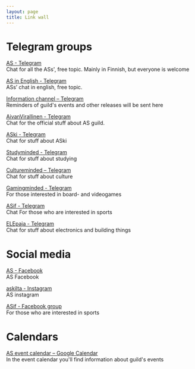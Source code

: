 ```yaml
---
layout: page
title: Link wall
---
```


# Telegram groups

[AS - Telegram](https://t.me/joinchat/Br9ODz_110OZULEAdl0UKQ)<br>
Chat for all the ASs', free topic. Mainly in Finnish, but everyone is welcome

[AS in English - Telegram](https://t.me/joinchat/BzywAENaOk8UOSc1LreD5A)<br>
ASs’ chat in english, free topic.

[Information channel – Telegram](https://telegram.me/joinchat/AcGE6Tv4Xz6eKgB3GHVcow)<br>
Reminders of guild's events and other releases will be sent here

[AivanVirallinen - Telegram](https://telegram.me/aivansama)<br>
Chat for the official stuff about AS guild.

[ASki - Telegram](https://t.me/joinchat/Ba4qAj8SRwuX-gKhw5ULoQ)<br>
Chat for stuff about ASki

[Studyminded - Telegram](https://t.me/joinchat/A-Zy1QVPe3-d2Bq5El2TZg)<br>
Chat for stuff about studying

[Cultureminded – Telegram](https://telegram.me/joinchat/A9RxtQFKNS6DdMh-6nCk2Q)<br>
Chat for stuff about culture

[Gamingminded - Telegram](https://t.me/joinchat/Ba4qAlR4Yt9KYmSppEyU3w)<br>
For those interested in board- and videogames

[ASif - Telegram](https://telegram.me/joinchat/FUsq9RGHt6s8BoeCm6wLMA)<br>
Chat For those who are interested in sports

[ELEpaja - Telegram](https://telegram.me/joinchat/Ap55Ez9nPRQzBOzj76nzUw)<br>
Chat for stuff about electronics and building things

# Social media

[AS - Facebook](https://www.facebook.com/askilta/)<br>
AS Facebook

[askilta - Instagram](http://www.instagram.com/askilta)<br>
AS instagram

[ASif - Facebook group](https://www.facebook.com/groups/670207043097846/?fref=ts)<br>
For those who are interested in sports

# Calendars

[AS event calendar – Google Calendar](https://as.fi/english/events.html)<br>
In the event calendar you'll find information about guild's events
